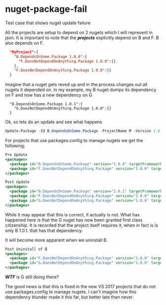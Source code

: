 # nuget-package-fail
Test case that shows nuget update failure


All the projects are setup to depend on 2 nugets which I will represent in json.
It is important to note that the ***projects*** explicitly depend on B and F.  B also depends on F.

```json
  "MyProject":{
    "B.DependsOnSome.Package 1.0.0":{
      "F.DoesNotDependOnAnything.Package 1.0.0":{}
    },
    "F.DoesNotDependOnAnything.Package 1.0.0":{}
  }
```
Imagine that a nuget gets reved up and in the process changes out all nugets it depended on.
In my example, my B nuget dumps its dependency on F and now has a new dependency on G
```
  "B.DependsOnSome.Package 1.0.1":{
    "G.DoesNotDependOnAnything.Package 1.0.0":{}
  }

```
Ok, so lets do an update and see what happens


```powershell
Update-Package -Id B.DependsOnSome.Package -ProjectName M -Version 1.0.1
```


For projects that use packages.config to manage nugets we get the following;

```xml
Pre Update
<packages>
  <package id="B.DependsOnSome.Package" version="1.0.0" targetFramework="net452" />
  <package id="F.DoesNotDependOnAnything.Package" version="1.0.0" targetFramework="net452" />
</packages>
```
```xml
Post Update
<packages>
  <package id="B.DependsOnSome.Package" version="1.0.1" targetFramework="net452" />
  <package id="F.DoesNotDependOnAnything.Package" version="1.0.0" targetFramework="net452" />
  <package id="G.DoesNotDependOnAnything.Package" version="1.0.0" targetFramework="net452" />
</packages>
```
While it may appear that this is correct, it actually is not.  What has happened here is that the G nuget has now been granted first class citizenship.  It is recorded that the project itself requires it, when in fact is is only B 1.0.1. that has that dependency.

It will become more apparent when we uninstall B.
```xml
Post Uninstall of B
<packages>
  <package id="F.DoesNotDependOnAnything.Package" version="1.0.0" targetFramework="net452" />
  <package id="G.DoesNotDependOnAnything.Package" version="1.0.0" targetFramework="net452" />
</packages>
```
***WTF*** is G still doing there?

The good news is that this is fixed in the new VS 2017 projects that do not use packages.config to manage nugets.  I can't imagine how this dependency blunder made it this far, but better late than never.






